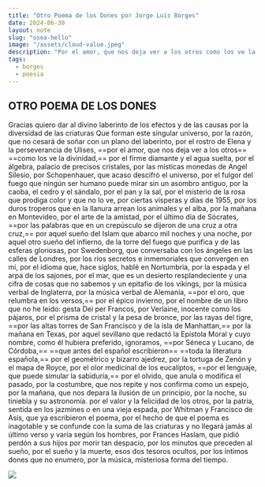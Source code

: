 ```yaml
---
title: "Otro Poema de los Dones por Jorge Luis Borges"
date: 2024-06-30
layout: note
slug: "osea-hello"
image: "/assets/cloud-value.jpeg"
description: "Por el amor, que nos deja ver a los otros como los ve la divinidad."
tags:
  - borges
  - poesia
---
```


## OTRO POEMA DE LOS DONES

Gracias quiero dar al divino
laberinto de los efectos y de las causas
por la diversidad de las criaturas
Que forman este singular universo,
por la razón, que no cesará de soñar
con un plano del laberinto,
por el rostro de Elena y la perseverancia de Ulises,
==por el amor, que nos deja ver a los otros==
==como los ve la divinidad,==
por el firme diamante y el agua suelta,
por el álgebra, palacio de precisos cristales,
por las místicas monedas de Angel Silesio,
por Schopenhauer,
que acaso descifró el universo,
por el fulgor del fuego
que ningún ser humano puede mirar sin un asombro antiguo,
por la caoba, el cedro y el sándalo,
por el pan y la sal,
por el misterio de la rosa
que prodiga color y que no lo ve,
por ciertas vísperas y días de 1955,
por los duros troperos que en la llanura
arrean los animales y el alba,
por la mañana en Montevideo,
por el arte de la amistad,
por el último día de Sócrates,
==por las palabras que en un crepúsculo se dijeron
de una cruz a otra cruz,==
por aquel sueño del Islam que abarco
mil noches y una noche,
por aquel otro sueño del infierno,
de la torre del fuego que purifica
y de las esferas gloriosas,
por Swedenborg,
que conversaba con los ángeles en las calles de Londres,
por los ríos secretos e inmemoriales
que convergen en mí,
por el idioma que, hace siglos, hablé en Nortumbria,
por la espada y el arpa de los sajones,
por el mar, que es un desierto resplandeciente
y una cifra de cosas que no sabemos
y un epitafio de los vikings,
por la música verbal de Inglaterra,
por la música verbal de Alemania,
==por el oro, que relumbra en los versos,==
por el épico invierno,
por el nombre de un libro que no he leído:
gesta Dei per Francos,
por Verlaine, inocente como los pájaros,
por el prisma de cristal y la pesa de bronce,
por las rayas del tigre,
==por las altas torres de San Francisco y de la isla de Manhattan,==
por la mañana en Texas,
por aquel sevillano que redactó la Epístola Moral
y cuyo nombre, como él hubiera preferido, ignoramos,
==por Séneca y Lucano, de Córdoba,==
==que antes del español escribieron==
==toda la literatura española,==
por el geométrico y bizarro ajedrez,
por la tortuga de Zenón y el mapa de Royce,
por el olor medicinal de los eucaliptos,
==por el lenguaje, que puede simular la sabiduría,==
por el olvido, que anula o modifica el pasado,
por la costumbre,
que nos repite y nos confirma como un espejo,
por la mañana, que nos depara la ilusión de un principio,
por la noche, su tiniebla y su astronomía.
por el valor y la felicidad de los otros,
por la patria, sentida en los jazmines
o en una vieja espada,
por Whitman y Francisco de Asís, que ya escribieron el poema,
por el hecho de que el poema es inagotable
y se confunde con la suma de las criaturas
y no llegará jamás al último verso
y varía según los hombres,
por Frances Haslam, que pidió perdón a sus hijos
por morir tan despacio,
por los minutos que preceden al sueño,
por el sueño y la muerte,
esos dos tesoros ocultos,
por los íntimos dones que no enumero,
por la música, misteriosa forma del tiempo. 

<img src="{{ site.baseurl }}/assets/osea-hello.png"/>
